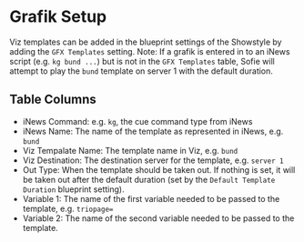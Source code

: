 # Grafik Setup

Viz templates can be added in the blueprint settings of the Showstyle by adding the `GFX Templates` setting. Note: If a grafik is entered in to an iNews script (e.g. `kg bund ...`) but is not in the `GFX Templates` table, Sofie will attempt to play the `bund` template on server 1 with the default duration.

## Table Columns

- iNews Command: e.g. `kg`, the cue command type from iNews
- iNews Name: The name of the template as represented in iNews, e.g. `bund`
- Viz Tempalate Name: The template name in Viz, e.g. `bund`
- Viz Destination: The destination server for the template, e.g. `server 1`
- Out Type: When the template should be taken out. If nothing is set, it will be taken out after the default duration (set by the `Default Template Duration` blueprint setting).
- Variable 1: The name of the first variable needed to be passed to the template, e.g. `triopage=`
- Variable 2: The name of the second variable needed to be passed to the template.
